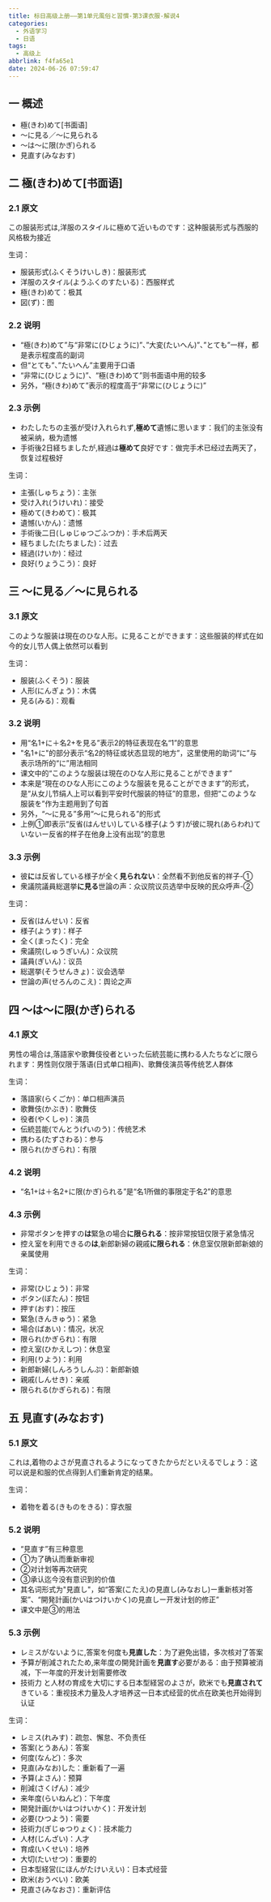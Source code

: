 ```yaml
---
title: 标日高级上册——第1单元風俗と習慣-第3课衣服-解说4
categories:
  - 外语学习
  - 日语
tags:
  - 高级上
abbrlink: f4fa65e1
date: 2024-06-26 07:59:47
---
```

## 一 概述

* 極(きわ)めて[书面语]
* ～に見る／～に見られる
* ～は～に限(かぎ)られる
* 見直す(みなおす)

<!--more-->

## 二  極(きわ)めて[书面语]

### 2.1 原文

この服装形式は,洋服のスタイルに極めて近いものです：这种服装形式与西服的风格极为接近

生词：

* 服装形式(ふくそうけいしき)：服装形式
* 洋服のスタイル(ようふくのすたいる)：西服样式
* 極(きわ)めて：极其
* 図(ず)：图

### 2.2 说明

* “極(きわ)めて”与“非常に(ひじょうに)”、”大変(たいへん)”、”とても”一样，都是表示程度高的副词
* 但“とても”、”たいへん”主要用于口语
* “非常に(ひじょうに)”、“極(きわ)めて”则书面语中用的较多
* 另外，“極(きわ)めて”表示的程度高于“非常に(ひじょうに)”

### 2.3 示例

* わたしたちの主張が受け入れられず,**極めて**遺憾に思います：我们的主张没有被采纳，极为遗憾
* 手術後2日経ちましたが,経過は**極めて**良好です：做完手术已经过去两天了，恢复过程极好

生词：

* 主張(しゅちょう)：主张
* 受け入れ(うけいれ)：接受
* 極めて(きわめて)：极其
* 遺憾(いかん)：遗憾
* 手術後二日(しゅじゅつごふつか)：手术后两天
* 経ちました(たちました)：过去
* 経過(けいか)：经过
* 良好(りょうこう)：良好

## 三 ～に見る／～に見られる

### 3.1 原文

このような服装は現在のひな人形。に見ることができます：这些服装的样式在如今的女儿节人偶上依然可以看到

生词：

* 服装(ふくそう)：服装
* 人形(にんぎょう)：木偶
* 見る(みる)：观看

### 3.2 说明

* 用“名1+に＋名2+を見る”表示2的特征表现在名“1”的意思
* "名1+に"的部分表示“名2的特征或状态显现的地方”，这里使用的助词“に”与表示场所的“に”用法相同
* 课文中的“このような服装は現在のひな人形に見ることができます”
* 本来是“現在のひな人形にこのような服装を見ることができます”的形式，是“从女儿节绢人上可以看到平安时代服装的特征”的意思，但把“このような服装を”作为主题用到了句首
* 另外，“～に見る”多用“～に見られる”的形式
* 上例①即表示“反省(はんせい)している様子(ようす)が彼に現れ(あらわれ)ていないー反省的样子在他身上没有出现”的意思

### 3.3  示例

* 彼**に**は反省している様子が全く**見られない**：全然看不到他反省的祥子-①
* 衆議院議員総選挙**に見る**世論の声：众议院议员选举中反映的民众呼声-②

生词：

* 反省(はんせい)：反省
* 様子(ようす)：样子
* 全く(まったく)：完全
* 衆議院(しゅうぎいん)：众议院
* 議員(ぎいん)：议员
* 総選挙(そうせんきょ)：议会选举
* 世論の声(せろんのこえ)：舆论之声

## 四 ～は～に限(かぎ)られる

### 4.1 原文

男性の場合は,落語家や歌舞伎役者といった伝統芸能に携わる人たちなどに限られます：男性则仅限于落语(日式单口相声)、歌舞伎演员等传统艺人群体

生词：

* 落語家(らくごか)：单口相声演员
* 歌舞伎(かぶき)：歌舞伎
* 役者(やくしゃ)：演员
* 伝統芸能(でんとうげいのう)：传统艺术
* 携わる(たずさわる)：参与
* 限られ(かぎられ)：有限

### 4.2 说明

* “名1+は＋名2+に限(かぎ)られる”是“名1所做的事限定于名2”的意思

### 4.3 示例

* 非常ボタンを押すの**は**緊急の場合**に限られる**：按非常按钮仅限于紧急情况
* 控え室を利用できるの**は**,新郎新婦の親戚**に限られる**：休息室仅限新郎新娘的亲属使用

生词：

* 非常(ひじょう)：非常
* ボタン(ぼたん)：按钮
* 押す(おす)：按压
* 緊急(きんきゅう)：紧急
* 場合(ばあい)：情况，状况
* 限られ(かぎられ)：有限
* 控え室(ひかえしつ)：休息室
* 利用(りよう)：利用
* 新郎新婦(しんろうしんぷ)：新郎新娘
* 親戚(しんせき)：亲戚
* 限られる(かぎられる)：有限

## 五 見直す(みなおす)

### 5.1 原文

これは,着物のよさが見直されるようになってきたからだといえるでしょう：这可以说是和服的优点得到人们重新肯定的结果。

生词：

* 着物を着る(きものをきる)：穿衣服

### 5.2 说明

* “見直す”有三种意思
* ①为了确认而重新审视
* ②对计划等再次研究
* ③承认迄今没有意识到的价值
* 其名词形式为"見直し"，如“答案(こたえ)の見直し(みなおし)ー重新核对答案”、“開発計画(かいはつけいかく)の見直しー开发计划的修正”
* 课文中是③的用法

### 5.3 示例

* レミスがないように,答案を何度も**見直した**：为了避免出错，多次核对了答案
* 予算が削減されたため,来年度の開発計画を**見直す**必要がある：由于预算被消减，下一年度的开发计划需要修改
* 技術力 と人材の育成を大切にする日本型経営のよさが，欧米でも**見直されて**きている：重视技术力量及人才培养这一日本式经营的优点在欧美也开始得到认证

生词：

* レミス(れみす)：疏忽、懈怠、不负责任
* 答案(とうあん)：答案
* 何度(なんど)：多次
* 見直(みなお)した：重新看了一遍
* 予算(よさん)：预算
* 削減(さくげん)：减少
* 来年度(らいねんど)：下年度
* 開発計画(かいはつけいかく)：开发计划
* 必要(ひつよう)：需要
* 技術力(ぎじゅつりょく)：技术能力
* 人材(じんざい)：人才
* 育成(いくせい)：培养
* 大切(たいせつ)：重要的
* 日本型経営(にほんがたけいえい)：日本式经营
* 欧米(おうべい)：欧美
* 見直さ(みなおさ)：重新评估

